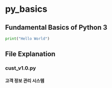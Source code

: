 # py_basics

## Fundamental Basics of Python 3

```python
print("Hello World")
```

## File Explanation

### cust_v1.0.py
#### 고객 정보 관리 시스템

